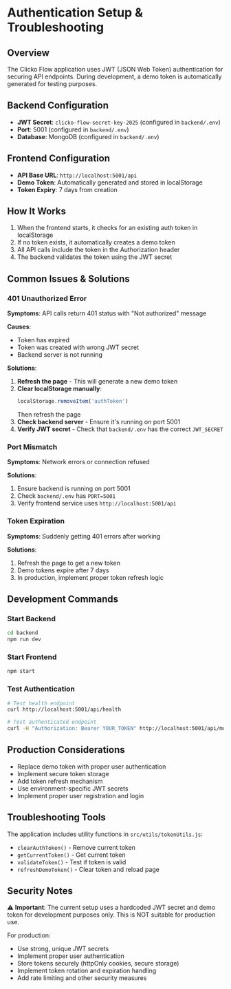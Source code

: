 # Authentication Setup & Troubleshooting

## Overview
The Clicko Flow application uses JWT (JSON Web Token) authentication for securing API endpoints. During development, a demo token is automatically generated for testing purposes.

## Backend Configuration
- **JWT Secret**: `clicko-flow-secret-key-2025` (configured in `backend/.env`)
- **Port**: 5001 (configured in `backend/.env`)
- **Database**: MongoDB (configured in `backend/.env`)

## Frontend Configuration
- **API Base URL**: `http://localhost:5001/api`
- **Demo Token**: Automatically generated and stored in localStorage
- **Token Expiry**: 7 days from creation

## How It Works
1. When the frontend starts, it checks for an existing auth token in localStorage
2. If no token exists, it automatically creates a demo token
3. All API calls include the token in the Authorization header
4. The backend validates the token using the JWT secret

## Common Issues & Solutions

### 401 Unauthorized Error
**Symptoms**: API calls return 401 status with "Not authorized" message

**Causes**:
- Token has expired
- Token was created with wrong JWT secret
- Backend server is not running

**Solutions**:
1. **Refresh the page** - This will generate a new demo token
2. **Clear localStorage manually**:
   ```javascript
   localStorage.removeItem('authToken')
   ```
   Then refresh the page
3. **Check backend server** - Ensure it's running on port 5001
4. **Verify JWT secret** - Check that `backend/.env` has the correct `JWT_SECRET`

### Port Mismatch
**Symptoms**: Network errors or connection refused

**Solutions**:
1. Ensure backend is running on port 5001
2. Check `backend/.env` has `PORT=5001`
3. Verify frontend service uses `http://localhost:5001/api`

### Token Expiration
**Symptoms**: Suddenly getting 401 errors after working

**Solutions**:
1. Refresh the page to get a new token
2. Demo tokens expire after 7 days
3. In production, implement proper token refresh logic

## Development Commands

### Start Backend
```bash
cd backend
npm run dev
```

### Start Frontend
```bash
npm start
```

### Test Authentication
```bash
# Test health endpoint
curl http://localhost:5001/api/health

# Test authenticated endpoint
curl -H "Authorization: Bearer YOUR_TOKEN" http://localhost:5001/api/monthly-planning/August%202025
```

## Production Considerations
- Replace demo token with proper user authentication
- Implement secure token storage
- Add token refresh mechanism
- Use environment-specific JWT secrets
- Implement proper user registration and login

## Troubleshooting Tools
The application includes utility functions in `src/utils/tokenUtils.js`:
- `clearAuthToken()` - Remove current token
- `getCurrentToken()` - Get current token
- `validateToken()` - Test if token is valid
- `refreshDemoToken()` - Clear token and reload page

## Security Notes
⚠️ **Important**: The current setup uses a hardcoded JWT secret and demo token for development purposes only. This is NOT suitable for production use.

For production:
- Use strong, unique JWT secrets
- Implement proper user authentication
- Store tokens securely (httpOnly cookies, secure storage)
- Implement token rotation and expiration handling
- Add rate limiting and other security measures
